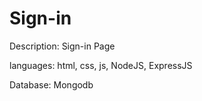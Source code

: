 # Sign-in

Description: Sign-in Page 

languages: html, css, js, NodeJS, ExpressJS

Database: Mongodb
 
 
